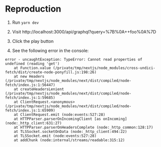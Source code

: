 # Reproduction

1. Run `yarn dev`

2. Visit http://localhost:3000/api/graphql?query=%7B%0A++foo%0A%7D

3. Click the play button

4. See the following error in the console:

```
error - uncaughtException: TypeError: Cannot read properties of undefined (reading 'get')
    at Function.value (/private/tmp/nextjs/node_modules/cross-undici-fetch/dist/create-node-ponyfill.js:198:26)
    at new Headers (/private/tmp/nextjs/node_modules/next/dist/compiled/node-fetch/index.js:1:56447)
    at createHeadersLenient (/private/tmp/nextjs/node_modules/next/dist/compiled/node-fetch/index.js:1:59685)
    at ClientRequest.<anonymous> (/private/tmp/nextjs/node_modules/next/dist/compiled/node-fetch/index.js:1:65909)
    at ClientRequest.emit (node:events:527:28)
    at HTTPParser.parserOnIncomingClient [as onIncoming] (node:_http_client:631:27)
    at HTTPParser.parserOnHeadersComplete (node:_http_common:128:17)
    at TLSSocket.socketOnData (node:_http_client:494:22)
    at TLSSocket.emit (node:events:527:28)
    at addChunk (node:internal/streams/readable:315:12)
```